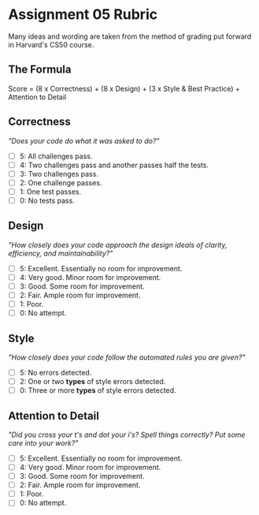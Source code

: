 # Assignment 05 Rubric

Many ideas and wording are taken from the method of grading put forward in Harvard's CS50 course.

## The Formula

Score = (8 x Correctness) + (8 x Design) + (3 x Style & Best Practice) + Attention to Detail

## Correctness

_"Does your code do what it was asked to do?"_

- [ ] 5: All challenges pass.
- [ ] 4: Two challenges pass and another passes half the tests.
- [ ] 3: Two challenges pass.
- [ ] 2: One challenge passes.
- [ ] 1: One test passes.
- [ ] 0: No tests pass.

## Design

_"How closely does your code approach the design ideals of clarity, efficiency, and maintainability?"_

- [ ] 5: Excellent. Essentially no room for improvement.
- [ ] 4: Very good. Minor room for improvement.
- [ ] 3: Good. Some room for improvement.
- [ ] 2: Fair. Ample room for improvement.
- [ ] 1: Poor.
- [ ] 0: No attempt.

## Style

_"How closely does your code follow the automated rules you are given?"_

- [ ] 5: No errors detected.
- [ ] 2: One or two **types** of style errors detected.
- [ ] 0: Three or more **types** of style errors detected.

## Attention to Detail

_"Did you cross your t's and dot your i's? Spell things correctly? Put some care into your work?"_

- [ ] 5: Excellent. Essentially no room for improvement.
- [ ] 4: Very good. Minor room for improvement.
- [ ] 3: Good. Some room for improvement.
- [ ] 2: Fair. Ample room for improvement.
- [ ] 1: Poor.
- [ ] 0: No attempt.
